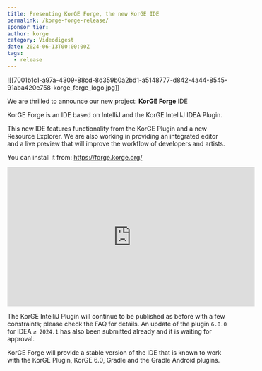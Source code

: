 ```yaml
---
title: Presenting KorGE Forge, the new KorGE IDE
permalink: /korge-forge-release/
sponsor_tier: 
author: korge
category: Videodigest
date: 2024-06-13T00:00:00Z
tags:
  - release
---
```

![[7001b1c1-a97a-4309-88cd-8d359b0a2bd1-a5148777-d842-4a44-8545-91aba420e758-korge_forge_logo.jpg]]

We are thrilled to announce our new project: **KorGE Forge** IDE


KorGE Forge is an IDE based on IntelliJ and the KorGE IntellIJ IDEA Plugin.


This new IDE features functionality from the KorGE Plugin and a new Resource Explorer. We are also working in providing
an integrated editor and a live preview that will improve the workflow of developers and artists.


You can install it from: <https://forge.korge.org/>

<iframe width="560" height="315" src="https://www.youtube.com/embed/R30yistp-jw" title="YouTube video player" frameborder="0" allow="accelerometer; autoplay; clipboard-write; encrypted-media; gyroscope; picture-in-picture" allowfullscreen></iframe>


The KorGE IntelliJ Plugin will continue to be published as before with a few constraints; please check the FAQ for
details. An update of the plugin `6.0.0` for IDEA `≥ 2024.1` has also been submitted already and it is waiting for
approval.

KorGE Forge will provide a stable version of the IDE that is known to work with the KorGE Plugin, KorGE 6.0, Gradle and
the Gradle Android plugins.